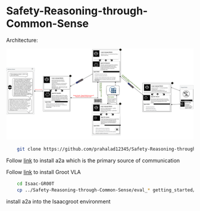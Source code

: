 # Safety-Reasoning-through-Common-Sense

Architecture:

![Architecture](Image/Completearchitecture.png)

```bash
    git clone https://github.com/prahalad12345/Safety-Reasoning-through-Common-Sense.git
```

Follow [link](https://github.com/a2aproject/a2a-python) to install a2a which is the primary source of communication

Follow [link](https://github.com/NVIDIA/Isaac-GR00T) to install Groot VLA 
```bash
    cd Isaac-GR00T
    cp ../Safety-Reasoning-through-Common-Sense/eval_* getting_started/examples
```

install a2a into the Isaacgroot environment